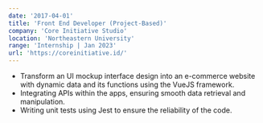 ```yaml
---
date: '2017-04-01'
title: 'Front End Developer (Project-Based)'
company: 'Core Initiative Studio'
location: 'Northeastern University'
range: 'Internship | Jan 2023'
url: 'https://coreinitiative.id/'
---
```


- Transform an UI mockup interface design into an e-commerce website with dynamic data and its functions using the VueJS framework.
- Integrating APIs within the apps, ensuring smooth data retrieval and manipulation.
- Writing unit tests using Jest to ensure the reliability of the code.
